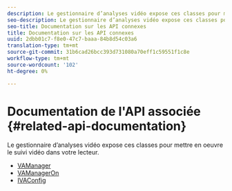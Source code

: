 ```yaml
---
description: Le gestionnaire d’analyses vidéo expose ces classes pour mettre en oeuvre le suivi vidéo dans votre lecteur.
seo-description: Le gestionnaire d’analyses vidéo expose ces classes pour mettre en oeuvre le suivi vidéo dans votre lecteur.
seo-title: Documentation sur les API connexes
title: Documentation sur les API connexes
uuid: 2dbb01c7-f8e0-47c7-baaa-84b8d54c03a6
translation-type: tm+mt
source-git-commit: 31b6cad26bcc393d731080a70eff1c59551f1c8e
workflow-type: tm+mt
source-wordcount: '102'
ht-degree: 0%

---
```



# Documentation de l&#39;API associée {#related-api-documentation}

Le gestionnaire d’analyses vidéo expose ces classes pour mettre en oeuvre le suivi vidéo dans votre lecteur.

* [VAManager](https://help.adobe.com/en_US/primetime/api/reference_implementation/android/javadoc/com/adobe/primetime/reference/manager/VAManager.html)
* [VAManagerOn](https://help.adobe.com/en_US/primetime/api/reference_implementation/android/javadoc/com/adobe/primetime/reference/manager/VAManagerOn.html)
* [IVAConfig](https://help.adobe.com/en_US/primetime/api/reference_implementation/android/javadoc/com/adobe/primetime/reference/config/IVAConfig.html)